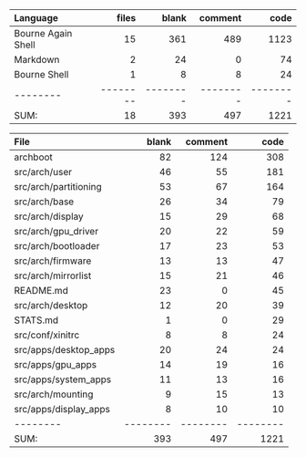 Language|files|blank|comment|code
:-------|-------:|-------:|-------:|-------:
Bourne Again Shell|15|361|489|1123
Markdown|2|24|0|74
Bourne Shell|1|8|8|24
--------|--------|--------|--------|--------
SUM:|18|393|497|1221

File|blank|comment|code
:-------|-------:|-------:|-------:
archboot|82|124|308
src/arch/user|46|55|181
src/arch/partitioning|53|67|164
src/arch/base|26|34|79
src/arch/display|15|29|68
src/arch/gpu_driver|20|22|59
src/arch/bootloader|17|23|53
src/arch/firmware|13|13|47
src/arch/mirrorlist|15|21|46
README.md|23|0|45
src/arch/desktop|12|20|39
STATS.md|1|0|29
src/conf/xinitrc|8|8|24
src/apps/desktop_apps|20|24|24
src/apps/gpu_apps|14|19|16
src/apps/system_apps|11|13|16
src/arch/mounting|9|15|13
src/apps/display_apps|8|10|10
--------|--------|--------|--------
SUM:|393|497|1221
